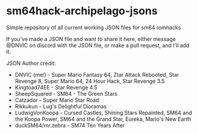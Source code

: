 # sm64hack-archipelago-jsons
Simple repository of all current working JSON files for sm64 romhacks

If you've made a JSON file and want to share it here, either message @DNVIC on discord with the JSON file, or make a pull request, and I'll add it.

JSON Author credit:
* DNVIC (me!) - Super Mario Fantasy 64, Ztar Attack Rebooted, Star Revenge 8, Super Mario 64, 24 Hour Hack, Star Revenge 3.5
* Kingtoad74EE - Star Revenge 4.5
* SheepSquared - SM64 - The Green Stars
* Catzador - Super Mario Star Road
* Rikkukun - Lug's Delightful Dioramas
* LudwigVonKoopa - Cursed Castles, Shining Stars Repainted, SM64 and the Koopa Power, SM64 and the Grand Star, Eureka, Mario's New Earth
* duckSM64/mr.zebra - SM74 Ten Years After